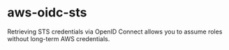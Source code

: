 # aws-oidc-sts

Retrieving STS credentials via OpenID Connect allows you to assume roles without long-term AWS credentials.
